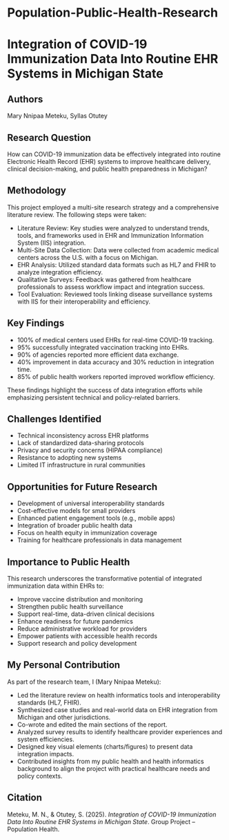 # Population-Public-Health-Research
# Integration of COVID-19 Immunization Data Into Routine EHR Systems in Michigan State

## Authors
Mary Nnipaa Meteku, Syllas Otutey

## Research Question

How can COVID-19 immunization data be effectively integrated into routine Electronic Health Record (EHR) systems to improve healthcare delivery, clinical decision-making, and public health preparedness in Michigan?
## Methodology

This project employed a multi-site research strategy and a comprehensive literature review. The following steps were taken:

- Literature Review: Key studies were analyzed to understand trends, tools, and frameworks used in EHR and Immunization Information System (IIS) integration.
- Multi-Site Data Collection: Data were collected from academic medical centers across the U.S. with a focus on Michigan.
- EHR Analysis: Utilized standard data formats such as HL7 and FHIR to analyze integration efficiency.
- Qualitative Surveys: Feedback was gathered from healthcare professionals to assess workflow impact and integration success.
- Tool Evaluation: Reviewed tools linking disease surveillance systems with IIS for their interoperability and efficiency.

## Key Findings

- 100% of medical centers used EHRs for real-time COVID-19 tracking.
- 95% successfully integrated vaccination tracking into EHRs.
- 90% of agencies reported more efficient data exchange.
- 40% improvement in data accuracy and 30% reduction in integration time.
- 85% of public health workers reported improved workflow efficiency.

These findings highlight the success of data integration efforts while emphasizing persistent technical and policy-related barriers.

## Challenges Identified

- Technical inconsistency across EHR platforms
- Lack of standardized data-sharing protocols
- Privacy and security concerns (HIPAA compliance)
- Resistance to adopting new systems
- Limited IT infrastructure in rural communities

## Opportunities for Future Research

- Development of universal interoperability standards
- Cost-effective models for small providers
- Enhanced patient engagement tools (e.g., mobile apps)
- Integration of broader public health data
- Focus on health equity in immunization coverage
- Training for healthcare professionals in data management

## Importance to Public Health

This research underscores the transformative potential of integrated immunization data within EHRs to:

- Improve vaccine distribution and monitoring
- Strengthen public health surveillance
- Support real-time, data-driven clinical decisions
- Enhance readiness for future pandemics
- Reduce administrative workload for providers
- Empower patients with accessible health records
- Support research and policy development

## My Personal Contribution

As part of the research team, I (Mary Nnipaa Meteku):

- Led the literature review on health informatics tools and interoperability standards (HL7, FHIR).
- Synthesized case studies and real-world data on EHR integration from Michigan and other jurisdictions.
- Co-wrote and edited the main sections of the report.
- Analyzed survey results to identify healthcare provider experiences and system efficiencies.
- Designed key visual elements (charts/figures) to present data integration impacts.
- Contributed insights from my public health and health informatics background to align the project with practical healthcare needs and policy contexts.

## Citation

Meteku, M. N., & Otutey, S. (2025). *Integration of COVID-19 Immunization Data Into Routine EHR Systems in Michigan State*. Group Project – Population Health.
